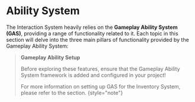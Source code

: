 # Ability System
<primary-label ref="interaction"/>

The Interaction System heavily relies on the **Gameplay Ability System (GAS)**, providing a range of functionality related to it.
Each topic in this section will delve into the three main pillars of functionality provided by the Gameplay Ability System:

> **Gameplay Ability Setup**
>
> Before exploring these features, ensure that the Gameplay Ability System framework is added and configured in your project!
>
> For more information on setting up GAS for the Inventory System, please refer to the [](int_setup.md) section.
{style="note"}

